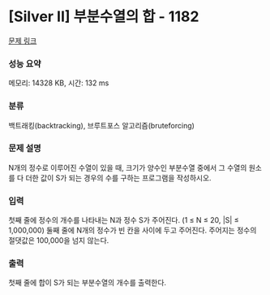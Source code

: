 # [Silver II] 부분수열의 합 - 1182 

[문제 링크](https://www.acmicpc.net/problem/1182) 

### 성능 요약

메모리: 14328 KB, 시간: 132 ms

### 분류

백트래킹(backtracking), 브루트포스 알고리즘(bruteforcing)

### 문제 설명

<p>N개의 정수로 이루어진 수열이 있을 때, 크기가 양수인 부분수열 중에서 그 수열의 원소를 다 더한 값이 S가 되는 경우의 수를 구하는 프로그램을 작성하시오.</p>

### 입력 

 <p>첫째 줄에 정수의 개수를 나타내는 N과 정수 S가 주어진다. (1 ≤ N ≤ 20, |S| ≤ 1,000,000) 둘째 줄에 N개의 정수가 빈 칸을 사이에 두고 주어진다. 주어지는 정수의 절댓값은 100,000을 넘지 않는다.</p>

### 출력 

 <p>첫째 줄에 합이 S가 되는 부분수열의 개수를 출력한다.</p>

